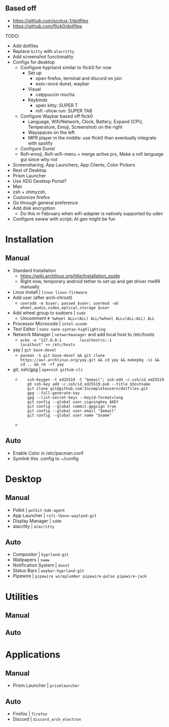 ## Based off

- https://github.com/scotus-1/dotfiles
- https://github.com/flick0/dotfiles

TODO:
- Add dotfiles
- Replace `kitty` with `alacritty`
- Add screenshot functionality
- Configs for desktop
  - Configure hyprland similar to flick0 for now
    - Set up
      - open firefox, terminal and discord on join
      - exec-once dunst, waybar
    - Visual
        - catppuccin mocha
    - Keybinds
      - open kitty: SUPER T
      - rofi -show run: SUPER TAB
  - Configure Waybar based off flick0
    - Language, Wifi/Network, Clock, Battery, Expand (CPU, Temperature, Emoji, Screenshot) on the right
    - Wayspaces on the left
    - MPR player in the middle: use flick0 then eventually integrate with spotify
  - Configure Dunst
  - Rofi-emoji, Rofi-wifi-menu + merge active prs, Make a rofi language gui since why not
- Screensharing, App Launchers, App Clients, Color Pickers
- Rest of Desktop
- Prism Launcher
- Use XDG Desktop Portal?
- Man
- zsh + ohmyzsh, 
- Customize firefox
- Go through general preference
- Add disk encryption
  - Do this in February when wifi-adapter is natively supported by udev
- Configure swww with script; AI gen might be fun

# Installation

## Manual
- Standard Installation
  - https://wiki.archlinux.org/title/Installation_guide
  - Right now, temporary android tether to set up and get driver rtw89 manually
- Linux install | `linux linux-firmware`
- Add user (after arch-chroot) 
  - `useradd -m $user; passwd $user; usermod -aG wheel,audio,video,optical,storage $user`
- Add wheel group to sudoers | `sudo`
  - Uncomment `# %wheel ALL=(ALL) ALL/%wheel ALL=(ALL:ALL) ALL`
- Processor Microcode | `intel-ucode`
- Text Editor | `nano nano-syntax-highlighting`
- Network Manager | `networkmanager` and add local host to /etc/hosts
  - `echo -e "127.0.0.1        localhost\n::1              localhost" >> /etc/hosts`
- yay | `git base-devel`
  - `pacman -S git base-devel && git clone https://aur.archlinux.org/yay.git && cd yay && makepkg -si && cd .. && rm -rf yay`
- git, ssh/gpg | `openssh github-cli`
  - ```gh auth login
       ssh-keygen -t ed25519 -C "$email"; ssh-add ~/.ssh/id_ed25519
       gh ssh-key add ~/.ssh/id_ed25519.pub --title $hostname
       git clone git@github.com:Incompleteusern/dotfiles.git
       gpg --full-generate-key
       gpg --list-secret-keys --keyid-format=long
       git config --global user.signingkey $KEY
       git config --global commit.gpgsign true
       git config --global user.email "$email"
       git config --global user.name "$name"
  -
   
## Auto
- Enable Color in /etc/pacman.conf
- Symlink this .config to ~/config

# Desktop

## Manual
- Polkit | `polkit-kde-agent` 
- App Launcher | `rofi-lbonn-wayland-git` 
- Display Manager | `sddm`
- alacritty | `alacritty`

## Auto
- Compositor | `hyprland-git` 
- Wallpapers | `swww` 
- Notification System | `dunst` 
- Status Bars | `waybar-hyprland-git`
- Pipewire | `pipewire wireplumber pipewire-pulse pipewire-jack `

# Utilities
## Manual
## Auto

# Applications
## Manual
- Prism Launcher | `prismlauncher`

## Auto
- Firefox | `firefox`
- Discord | `discord_arch_electron`
